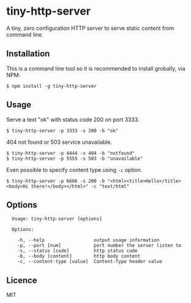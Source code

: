 # tiny-http-server

A tiny, zero configuration HTTP server to serve static content from command line.

## Installation

This is a command line tool so it is recommended to install grobally, via NPM:

```
$ npm install -g tiny-http-server
```

## Usage

Serve a text "ok" with status code 200 on port 3333.

```
$ tiny-http-server -p 3333 -s 200 -b "ok"
```

404 not found or 503 service unavailable.

```
$ tiny-http-server -p 4444 -s 404 -b "notfound"
$ tiny-http-server -p 5555 -s 503 -b "unavailable"
```

Even possible to specify content type using `-c` option.

```
$ tiny-http-server -p 6666 -s 200 -b "<html><title>Hello</title><body>Hi there!</body></html>" -c "text/html"
```

## Options

```
  Usage: tiny-http-server [options]

  Options:

    -h, --help                  output usage information
    -p, --port [num]            port number the server listen to
    -s, --status [code]         http status code
    -b, --body [content]        http body content
    -c, --content-type [value]  Content-Type header value
```

## Licence

MIT
